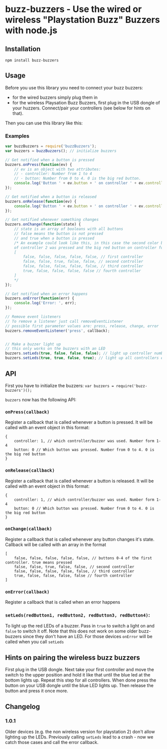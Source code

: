 # buzz-buzzers - Use the wired or wireless "Playstation Buzz" Buzzers with node.js

## Installation
`npm install buzz-buzzers`

## Usage
Before you use this library you need to connect your buzz buzzers:
-  for the wired buzzers simply plug them in
- for the wireless Playsation Buzz Buzzers, first plug in the USB dongle of your huzzers. Connect/pair your controllers (see below for hints on that). 

Then you can use this library like this:


### Examples
```js
var buzzBuzzers = require('buzzBuzzers');
var buzzers = buzzBuzzers(); // initialize buzzers

// Get notified when a button is pressed
buzzers.onPress(function(ev) {
	// ev is an object with two attributes:
	// - controller: Number from 1 to 4
	// - button: Number from 0 to 4. 0 is the big red button.
	console.log('Button ' + ev.button + ' on controller ' + ev.controller + ' pressed');
});

// Get notified when a button is released
buzzers.onRelease(function(ev) {
	console.log('Button ' + ev.button + ' on controller ' + ev.controller + ' released');
});

// Get notified whenever something changes
buzzers.onChange(function(state) {
	// state is an array of booleans with all buttons
	// false means the button is not pressed
	// and true when a button is pressed
	/* An example could look like this, in this case the second color button
	of controller 2 was pressed and the big red button on controller four is pressed
	[
        false, false, false, false, false, // first controller
        false, false, true, false, false, // second controller
        false, false, false, false, false, // third controller
        true, false, false, false, false // fourth controller
    ]
	*/
});

// Get notified when an error happens
buzzers.onError(function(err) {
	console.log('Error: ', err);
});

// Remove event listeners
// To remove a listener just call removeEventListener
// possible first parameter values are: press, release, change, error
buzzers.removeEventListener('press', callback);


// Make a buzzer light up
// this only works on the buzzers with an LED
buzzers.setLeds(true, false, false, false); // light up controller number 1
buzzers.setLeds(true, true, false, true); // light up all controllers except for number 3
```

## API
First you have to initialize the buzzers:
`var buzzers = require('buzz-buzzers')();`

`buzzers` now has the following API:

### `onPress(callback)`
Register a callback that is called whenever a button is pressed. It will be called with an event object in this format:

```
{
	controller: 1, // which controller/buzzer was used. Number form 1-4
	button: 0 // Which button was pressed. Number from 0 to 4. 0 is the big red button
}
```

### `onRelease(callback)`
Register a callback that is called whenever a button is released. It will be called with an event object in this format:

```
{ 
	controller: 1, // which controller/buzzer was used. Number form 1-4
	button: 0 // Which button was pressed. Number from 0 to 4. 0 is the big red button
}
```

### `onChange(callback)`
Register a callback that is called whenever any button changes it's state. Callback will be called with an array in the format 

```
[
    false, false, false, false, false, // buttons 0-4 of the first controller. true means pressed
    false, false, true, false, false, // second controller
    false, false, false, false, false, // third controller
    true, false, false, false, false // fourth controller
]
```

### `onError(callback)`
Register a callback that is called when an error happens

### `setLeds(redButton1, redButton2, redButton3, redButton4)`:
To light up the red LEDs of a buzzer. Pass in `true` to switch a light on and `false` to switch it off. Note that this does not work on some older buzz-buzzers since they don't have an LED. For those devices `onError` will be called when you call `setLeds`

## Hints on pairing the wireless buzz buzzers
First plug in the USB dongle. Next take your first controller and move the switch to the upper position and hold it like that until the blue led at the bottom lights up. Repeat this step for all controllers. When done press the button on your USB dongle until the blue LED lights up. Then release the button and press it once more.

## Changelog

### 1.0.1
Older devices (e.g. the non wireless version for playstation 2) don't allow lighting up the LEDs. Previously calling `setLeds` lead to a crash - now we catch those cases and call the error callback.